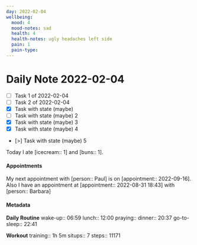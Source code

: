 ```yaml
---
day: 2022-02-04
wellbeing:
  mood: 4
  mood-notes: sad
  health: 4
  health-notes: ugly headaches left side
  pain: 1
  pain-type: 
---
```


# Daily Note 2022-02-04

- [ ] Task 1 of 2022-02-04
- [ ] Task 2 of 2022-02-04
- [x] Task with state (maybe)
- [ ] Task with state (maybe) 2
- [x] Task with state (maybe) 3
- [x] Task with state (maybe) 4
- [>] Task with state (maybe) 5

Today I ate [icecream:: 1] and [buns:: 1].

#### Appointments
My next appointment with [person:: Paul] is on [appointment:: 2022-09-16].
Also I have an appointment at [appointment:: 2022-08-31 18:43] with [person:: Barbara]

#### Metadata

**Daily Routine**
wake-up:: 06:59
lunch:: 12:00
praying:: 
dinner:: 20:37
go-to-sleep:: 22:41

**Workout**
training:: 1h 5m
situps:: 7
steps:: 11171
